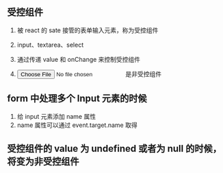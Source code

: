 ## 受控组件

1. 被 react 的 sate 接管的表单输入元素，称为受控组件
2. input、textarea、select
3. 通过传递 value 和 onChange 来控制受控组件

4. <input type='file' />是非受控组件

## form 中处理多个 Input 元素的时候

1. 给 input 元素添加 name 属性
2. name 属性可以通过 event.target.name 取得

## 受控组件的 value 为 undefined 或者为 null 的时候，将变为非受控组件
